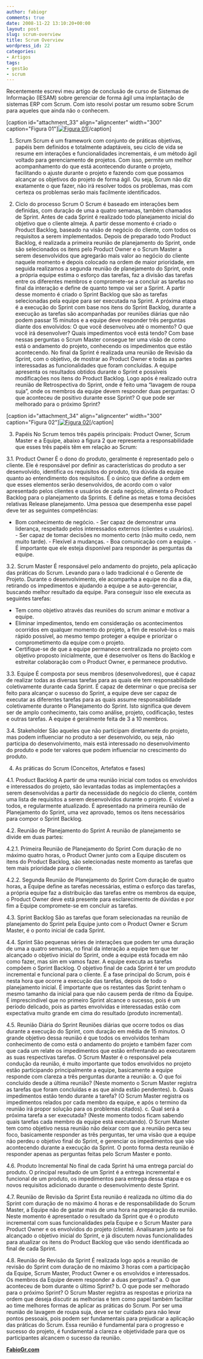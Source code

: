 ```yaml
---
author: fabiogr
comments: true
date: 2008-11-22 13:10:20+00:00
layout: post
slug: scrum-overview
title: Scrum Overview
wordpress_id: 22
categories:
- Artigos
tags:
- gestão
- scrum
---
```





Recentemente escrevi meu artigo de conclusão de curso de Sistemas de Informação (IESAM) sobre gerenciar de forma ágil uma implantação de sistemas ERP com Scrum. Com isto resolvi postar um resumo sobre Scrum para aqueles que ainda não o conhecem.







[caption id="attachment_33" align="aligncenter" width="300" caption="Figura 01"][![Figura 01](http://visaoagil.files.wordpress.com/2008/07/scrum-diagram2.jpg?w=300)](http://visaoagil.files.wordpress.com/2008/07/scrum-diagram2.jpg)[/caption]






1. Scrum
Scrum é um framework com conjunto de práticas objetivas, papéis bem definidos e totalmente adaptáveis, seu ciclo de vida se resume em interações e funcionalidades incrementais, é um método ágil voltado para gerenciamento de projetos. Com isso, permite um melhor acompanhamento do que está acontecendo durante o projeto, facilitando o ajuste durante o projeto e fazendo com que possamos alcançar os objetivos do projeto de forma ágil. Ou seja, Scrum não diz exatamente o que fazer, não irá resolver todos os problemas, mas com certeza os problemas serão mais facilmente identificados.



2. Ciclo do processo Scrum
O Scrum é baseado em interações bem definidas, com duração de uma a quatro semanas, também chamados de Sprint. Antes de cada Sprint é realizado todo planejamento inicial do objetivo que o cliente almeja. A partir desse momento é criado o Product Backlog, baseado na visão de negócio do cliente, com todos os requisitos a serem implementados. Depois de preparado todo Product Backlog, é realizada a primeira reunião de planejamento do Sprint, onde são selecionados os itens pelo Product Owner e o Scrum Master a serem desenvolvidos que agregarão mais valor ao negócio do cliente naquele momento e depois colocado na ordem de maior prioridade, em seguida realizamos a segunda reunião de planejamento do Sprint, onde a própria equipe estima o esforço das tarefas, faz a divisão das tarefas entre os diferentes membros e compromete-se a concluir as tarefas no final da interação e define de quanto tempo vai ser a Sprint. A partir desse momento é criado o Sprint Backlog que são as tarefas selecionadas pela equipe para ser executada na Sprint.
A próxima etapa é a execução do Sprint com base nos itens do Sprint Backlog, durante a execução as tarefas são acompanhadas por reuniões diárias que não podem passar 15 minutos e a equipe deve responder três perguntas diante dos envolvidos: O que você desenvolveu até o momento? O que você irá desenvolver? Quais impedimentos você está tendo? Com base nessas perguntas o Scrum Master consegue ter uma visão de como está o andamento do projeto, conhecendo os impedimentos que estão acontecendo.
No final da Sprint é realizada uma reunião de Revisão da Sprint, com o objetivo, de mostrar ao Product Owner e todas as partes interessadas as funcionalidades que foram concluídas. A equipe apresenta os resultados obtidos durante o Sprint e possíveis modificações nos itens do Product Backlog. Logo após é realizado outra reunião de Retrospectiva do Sprint, onde é feito uma “lavagem de roupa suja”, onde os membros da equipe devem responder duas perguntas: O que aconteceu de positivo durante esse Sprint? O que pode ser melhorado para o próximo Sprint?





[caption id="attachment_34" align="aligncenter" width="300" caption="Figura 02"][![Figura 02](http://visaoagil.files.wordpress.com/2008/07/scrum_flow.png?w=300)](http://visaoagil.files.wordpress.com/2008/07/scrum_flow.png)[/caption]






3. Papéis
No Scrum temos três papéis principais: Product Owner, Scrum Master e a Equipe, abaixo a figura 2 que representa a responsabilidade que esses três papéis têm em relação ao Scrum:



3.1. Product Owner
É o dono do produto, geralmente é representado pelo o cliente. Ele é responsável por definir as características do produto a ser desenvolvido, identifica os requisitos do produto, tira dúvida da equipe quanto ao entendimento dos requisitos. É o único que define a ordem em que esses elementos serão desenvolvidos, de acordo com o valor apresentado pelos clientes e usuários de cada negócio, alimenta o Product Backlog para o planejamento da Sprints. E define as metas e toma decisões relativas Release planejamento. Uma pessoa que desempenha esse papel deve ter as seguintes competências:
- Bom conhecimento de negócio. - Ser capaz de demonstrar uma liderança, respeitado pelos interessados externos (clientes e usuários). - Ser capaz de tomar decisões no momento certo (não muito cedo, nem muito tarde). - Flexível a mudanças. - Boa comunicação com a equipe. - É importante que ele esteja disponível para responder às perguntas da equipe.



3.2. Scrum Master
É responsável pelo andamento do projeto, pela aplicação das práticas do Scrum. Levando para o lado tradicional é o Gerente de Projeto. Durante o desenvolvimento, ele acompanha a equipe no dia a dia, retirando os impedimentos e ajudando a equipe a se auto-gerenciar, buscando melhor resultado da equipe. Para conseguir isso ele executa as seguintes tarefas:
- Tem como objetivo através das reuniões do scrum animar e motivar a equipe.
- Eliminar impedimentos, tendo em consideração os acontecimentos ocorridos em qualquer momento do projeto, a fim de resolvê-los o mais rápido possível, ao mesmo tempo proteger a equipe e priorizar o comprometimento da equipe com o projeto.
- Certifique-se de que a equipe permanece centralizada no projeto com objetivo proposto inicialmente, que é desenvolver os Itens do Backlog e estreitar colaboração com o Product Owner, e permanece produtivo.



3.3. Equipe
É composta por seus membros (desenvolvedores), que é capaz de realizar todas as diversas tarefas para as quais ele tem responsabilidade coletivamente durante cada Sprint. É capaz de determinar o que precisa ser feito para alcançar o sucesso do Sprint, a equipe deve ser capaz de executar as diferentes tarefas para as quais assume responsabilidade coletivamente durante o Planejamento do Sprint. Isto significa que devem ser de amplo conhecimento, tais como análise, projeto, codificação, testes e outras tarefas. A equipe é geralmente feita de 3 a 10 membros.



3.4. Stakeholder
São aqueles que não participam diretamente do projeto, mas podem influenciar no produto a ser desenvolvido, ou seja, não participa do desenvolvimento, mais está interessado no desenvolvimento do produto e pode ter valores que podem influenciar no crescimento do produto.

4. As práticas do Scrum (Conceitos, Artefatos e fases)



4.1. Product Backlog
A partir de uma reunião inicial com todos os envolvidos e interessados do projeto, são levantadas todas as implementações a serem desenvolvidas a partir da necessidade do negócio do cliente, contém uma lista de requisitos a serem desenvolvidos durante o projeto. É visível a todos, e regularmente atualizado. É apresentado na primeira reunião de Planejamento do Sprint, uma vez aprovado, temos os itens necessários para compor o Sprint Backlog.



4.2. Reunião de Planejamento do Sprint
A reunião de planejamento se divide em duas partes:



4.2.1. Primeira Reunião de Planejamento do Sprint
Com duração de no máximo quatro horas, o Product Owner junto com a Equipe discutem os itens do Product Backlog, são selecionadas neste momento as tarefas que tem mais prioridade para o cliente.



4.2.2. Segunda Reunião de Planejamento do Sprint
Com duração de quatro horas, a Equipe define as tarefas necessárias, estima o esforço das tarefas, a própria equipe faz a distribuição das tarefas entre os membros da equipe, o Product Owner deve está presente para esclarecimento de dúvidas e por fim a Equipe compromete-se em concluir as tarefas.



4.3. Sprint Backlog
São as tarefas que foram selecionadas na reunião de planejamento do Sprint pela Equipe junto com o Product Owner e Scrum Master, é o ponto inicial de cada Sprint.



4.4. Sprint
São pequenas séries de interações que podem ter uma duração de uma a quatro semanas, no final da interação a equipe tem que ter alcançado o objetivo inicial do Sprint, onde a equipe está focada em não como fazer, mas sim em vamos fazer. A equipe executa as tarefas compõem o Sprint Backlog. O objetivo final de cada Sprint é ter um produto incremental e funcional para o cliente. É a fase principal do Scrum, pois é nesta hora que ocorre a execução das tarefas, depois de todo o planejamento inicial. É importante que os restantes das Sprint tenham o mesmo tamanho da inicial para que não causem perda de ritmo da Equipe. É imprescindível que no primeiro Sprint alcance o sucesso, pois é um período delicado, pois as partes envolvidas e interessadas estão com expectativa muito grande em cima do resultado (produto incremental).



4.5. Reunião Diária do Sprint
Reuniões diárias que ocorre todos os dias durante a execução do Sprint, com duração em média de 15 minutos. O grande objetivo dessa reunião é que todos os envolvidos tenham conhecimento de como está o andamento do projeto e também fazer com que cada um relate os impedimentos que estão enfrentando ao executarem as suas respectivas tarefas.
O Scrum Master é o responsável pela condução da reunião, é muito importante que todos envolvidos no projeto estão participando principalmente a equipe, basicamente a equipe responde com clareza a três perguntas durante a reunião:
a. O que foi concluído desde a última reunião? (Neste momento o Scrum Master registra as tarefas que foram concluídas e as que ainda estão pendentes).
b. Quais impedimentos estão tendo durante a tarefa? (O Scrum Master registra os impedimentos relados por cada membro da equipe, e após o termino da reunião irá propor solução para os problemas citados).
c. Qual será a próxima tarefa a ser executada? (Neste momento todos ficam sabendo quais tarefas cada membro da equipe está executando).
O Scrum Master tem como objetivo nessa reunião não deixar com que a reunião perca seu foco, basicamente responder as três perguntas, ter uma visão que a equipe não perdeu o objetivo final do Sprint, e gerenciar os impedimentos que vão acontecendo durante a execução da Sprint. O ponto forma desta reunião é responder apenas as perguntas feitas pelo Scrum Master e ponto.



4.6. Produto Incremental
No final de cada Sprint há uma entrega parcial do produto. O principal resultado de um Sprint é a entrega incremental e funcional de um produto, os impedimentos para entrega dessa etapa e os novos requisitos adicionado durante o desenvolvimento deste Sprint.



4.7. Reunião de Revisão da Sprint
Esta reunião é realizada no último dia do Sprint com duração de no máximo 4 horas e de responsabilidade do Scrum Master, a Equipe não de gastar mais de uma hora na preparação da reunião. Neste momento é apresentado o resultado da Sprint que é o produto incremental com suas funcionalidades pela Equipe e o Scrum Master para Product Owner e os envolvidos do projeto (cliente). Analisaram junto se foi alcançado o objetivo inicial do Sprint, e já discutem novas funcionalidades para atualizar os itens do Product Backlog que vão sendo identificada ao final de cada Sprint.



4.8. Reunião de Revisão da Sprint
É realizada logo após a reunião de revisão do Sprint com duração de no máximo 3 horas com a participação da Equipe, Scrum Master, Product Owner e os envolvidos e interessados. Os membros da Equipe devem responder a duas perguntas?
a. O que aconteceu de bom durante o último Sprint?
b. O que pode ser melhorado para o próximo Sprint?
O Scrum Master registra as respostas e prioriza na ordem que deseja discutir as melhorias e tem como papel também facilitar ao time melhores formas de aplicar as práticas do Scrum.
Por ser uma reunião de lavagem de roupa suja, deve se ter cuidado para não levar pontos pessoais, pois podem ser fundamentais para prejudicar a aplicação das práticas do Scrum. Essa reunião é fundamental para o progresso e sucesso do projeto, é fundamental a clareza e objetividade para que os participantes alcancem o sucesso da reunião.





**[FabioGr.com](http://fabiogr.com)**







